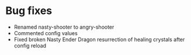 # Bug fixes
* Renamed nasty-shooter to angry-shooter
* Commented config values
* Fixed broken Nasty Ender Dragon resurrection of healing crystals after config reload
